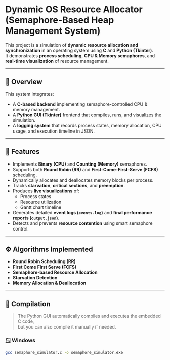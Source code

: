 # Dynamic OS Resource Allocator (Semaphore-Based Heap Management System)

This project is a simulation of **dynamic resource allocation and synchronization** in an operating system using **C** and **Python (Tkinter)**.  
It demonstrates **process scheduling**, **CPU & Memory semaphores**, and **real-time visualization** of resource management.

---

## 🧩 Overview

This system integrates:
- A **C-based backend** implementing semaphore-controlled CPU & memory management.
- A **Python GUI (Tkinter)** frontend that compiles, runs, and visualizes the simulation.
- A **logging system** that records process states, memory allocation, CPU usage, and execution timeline in JSON.

---

## 🧠 Features

- Implements **Binary (CPU)** and **Counting (Memory)** semaphores.
- Supports both **Round Robin (RR)** and **First-Come-First-Serve (FCFS)** scheduling.
- Dynamically allocates and deallocates memory blocks per process.
- Tracks **starvation**, **critical sections**, and **preemption**.
- Produces **live visualizations** of:
  - Process states
  - Resource utilization
  - Gantt chart timeline
- Generates detailed **event logs (`events.log`)** and **final performance reports (`output.json`)**.
- Detects and prevents **resource contention** using smart semaphore control.

---

## ⚙️ Algorithms Implemented

- **Round Robin Scheduling (RR)**
- **First Come First Serve (FCFS)**
- **Semaphore-based Resource Allocation**
- **Starvation Detection**
- **Memory Allocation & Deallocation**

---

## 🧰 Compilation

> The Python GUI automatically compiles and executes the embedded C code,  
> but you can also compile it manually if needed.

### 🪟 Windows
```bash
gcc semaphore_simulator.c -o semaphore_simulator.exe
